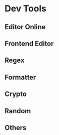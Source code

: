 <script setup>
import { ref } from 'vue';
import NavContainer from '../components/NavContainer.vue';
import newsData from '../assets/tools/dev-tools.json';

const data = ref(newsData);
</script>

# Dev Tools

## Editor Online

<NavContainer :data="data.editorOnline"/>

## Frontend Editor

<NavContainer :data="data.frontendEditor"/>

## Regex

<NavContainer :data="data.regex"/>

## Formatter

<NavContainer :data="data.formatter"/>

## Crypto

<NavContainer :data="data.crypto"/>

## Random

<NavContainer :data="data.random"/>

## Others

<NavContainer :data="data.others"/>
